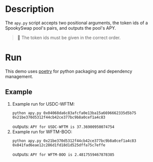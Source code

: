 Description
===========
The `apy.py` script accepts two positional arguments, the token ids of a SpookySwap pool's pairs, and outputs the pool's
APY.
> 📝 The token ids must be given in the correct order.

Run
===
This demo uses [poetry](https://python-poetry.org/) for python packaging and dependency management.

Example
-------

1. Example run for USDC-WFTM:
    ```shell
    python apy.py 0x04068da6c83afcfa0e13ba15a6696662335d5b75 0x21be370d5312f44cb42ce377bc9b8a0cef1a4c83
    ```
   outputs:
   ```APY for USDC-WFTM is 37.36900950074754```
2. Example run for WFTM-BOO:
    ```shell
    python apy.py 0x21be370d5312f44cb42ce377bc9b8a0cef1a4c83 0x841fad6eae12c286d1fd18d1d525dffa75c7effe
    ```
   outputs:
   ```APY for WFTM-BOO is 2.4817559467878385```
